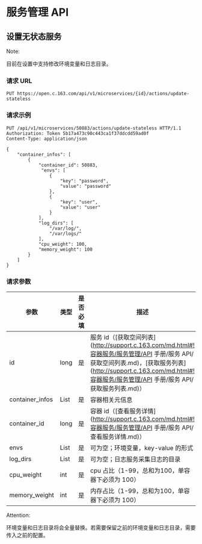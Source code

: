 # 服务管理 API

## 设置无状态服务

<span>Note:</span><div class="alertContent">目前在设置中支持修改环境变量和日志目录。</div>


### 请求 URL

`PUT https://open.c.163.com/api/v1/microservices/{id}/actions/update-stateless`

### 请求示例

```http
PUT /api/v1/microservices/50883/actions/update-stateless HTTP/1.1
Authorization: Token 5b17a473c90c443ca1f37ddcdd59ad0f
Content-Type: application/json

{
    "container_infos": [
        {
            "container_id": 50883, 
             "envs": [
                {
                    "key": "password",
                    "value": "password"
                },
                {
                    "key": "user",
                    "value": "user"
                }
            ],
            "log_dirs": [
                "/var/log/", 
                "/var/logs/"
            ], 
            "cpu_weight": 100, 
            "memory_weight": 100
        }
    ]
}
```

### 请求参数
|       参数      | 类型 | 是否必填 |                                  描述                                 |           示例值           |
|-----------------|------|----------|-----------------------------------------------------------------------|----------------------------|
| id              | long | 是       | 服务 id（[获取空间列表](http://support.c.163.com/md.html#!容器服务/服务管理/API 手册/服务 API/获取空间列表.md)，[获取服务列表](http://support.c.163.com/md.html#!容器服务/服务管理/API 手册/服务 API/获取服务列表.md)） | 50883                      |
| container_infos | List | 是       | 容器相关元信息                                                        | 详见示例                   |
| container_id    | long | 是       | 容器 id（[查看服务详情](http://support.c.163.com/md.html#!容器服务/服务管理/API 手册/服务 API/查看服务详情.md)）                               | 50883                      |
| envs            | List | 是       | 可为空；环境变量，key-value 的形式                                    | 详见示例                   |
| log_dirs        | List | 是       | 可为空；日志服务采集日志的目录                                        | ["/var/log/","/var/logs/"] |
| cpu_weight      | int  | 是       | cpu 占比（1-99，总和为100，单容器下必须为 100）                       | 100                        |
| memory_weight   | int  | 是       | 内存占比（1-99，总和为100，单容器下必须为 100）                       | 100                        |

<span>Attention:</span><div class="alertContent">环境变量和日志目录将会全量替换。若需要保留之前的环境变量和日志目录，需要传入之前的配置。</div>